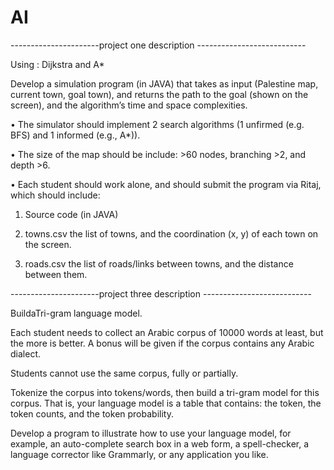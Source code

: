 # AI

----------------------project one description ---------------------------

Using : Dijkstra and A*


Develop a simulation program (in JAVA) that takes as input (Palestine map, current town, goal town), and
returns the path to the goal (shown on the screen), and the algorithm’s time and space complexities.


• The simulator should implement 2 search algorithms (1 unfirmed (e.g. BFS) and 1 informed (e.g., A*)).

• The size of the map should be include: >60 nodes, branching >2, and depth >6.

• Each student should work alone, and should submit the program via Ritaj, which should include:

1. Source code (in JAVA)

2. towns.csv the list of towns, and the coordination (x, y) of each town on the screen.

3. roads.csv the list of roads/links between towns, and the distance between them.


----------------------project three description ---------------------------


BuildaTri-gram language model.

Each student needs to collect an Arabic corpus of 10000 words at least, but the more is better. A bonus will be given if the corpus contains any Arabic dialect.

Students cannot use the same corpus, fully or partially.

Tokenize the corpus into tokens/words, then build a tri-gram model for this corpus. That is, your language model is a table that contains: the token, the token counts, and the token probability.

Develop a program to illustrate how to use your language model, for example, an auto-complete search box in a web form, a spell-checker, a language corrector like Grammarly, or any application you like.
